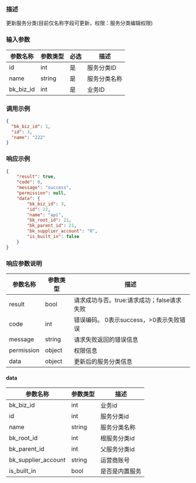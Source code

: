 ### 描述

更新服务分类(目前仅名称字段可更新，权限：服务分类编辑权限)

### 输入参数

| 参数名称      | 参数类型   | 必选 | 描述     |
|-----------|--------|----|--------|
| id        | int    | 是  | 服务分类ID |
| name      | string | 是  | 服务分类名称 |
| bk_biz_id | int    | 是  | 业务ID   |

### 调用示例

```json
{
  "bk_biz_id": 1,
  "id": 3,
  "name": "222"
}
```

### 响应示例

```json
{
    "result": true,
    "code": 0,
    "message": "success",
    "permission": null,
    "data": {
        "bk_biz_id": 3,
        "id": 22,
        "name": "api",
        "bk_root_id": 21,
        "bk_parent_id": 21,
        "bk_supplier_account": "0",
        "is_built_in": false
    }
}
```

### 响应参数说明

| 参数名称       | 参数类型   | 描述                         |
|------------|--------|----------------------------|
| result     | bool   | 请求成功与否。true:请求成功；false请求失败 |
| code       | int    | 错误编码。 0表示success，>0表示失败错误  |
| message    | string | 请求失败返回的错误信息                |
| permission | object | 权限信息                       |
| data       | object | 更新后的服务分类信息                 |

#### data

| 参数名称                | 参数类型   | 描述      |
|---------------------|--------|---------|
| bk_biz_id           | int    | 业务id    |
| id                  | int    | 服务分类id  |
| name                | string | 服务分类名称  |
| bk_root_id          | int    | 根服务分类id |
| bk_parent_id        | int    | 父服务分类id |
| bk_supplier_account | string | 运营商账号   |
| is_built_in         | bool   | 是否是内置服务 |
